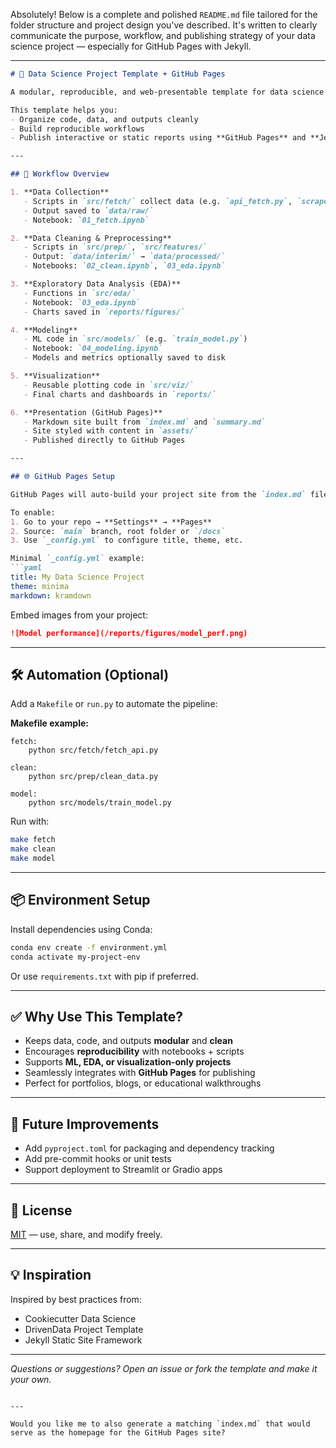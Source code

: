Absolutely! Below is a complete and polished `README.md` file tailored for the folder structure and project design you've described. It's written to clearly communicate the purpose, workflow, and publishing strategy of your data science project — especially for GitHub Pages with Jekyll.

---

```markdown
# 🧠 Data Science Project Template + GitHub Pages

A modular, reproducible, and web-presentable template for data science projects — perfect for portfolios, blog-style analyses, or machine learning case studies.

This template helps you:
- Organize code, data, and outputs cleanly
- Build reproducible workflows
- Publish interactive or static reports using **GitHub Pages** and **Jekyll**

---

## 🔄 Workflow Overview

1. **Data Collection**
   - Scripts in `src/fetch/` collect data (e.g. `api_fetch.py`, `scraper.py`)
   - Output saved to `data/raw/`
   - Notebook: `01_fetch.ipynb`

2. **Data Cleaning & Preprocessing**
   - Scripts in `src/prep/`, `src/features/`
   - Output: `data/interim/` → `data/processed/`
   - Notebooks: `02_clean.ipynb`, `03_eda.ipynb`

3. **Exploratory Data Analysis (EDA)**
   - Functions in `src/eda/`
   - Notebook: `03_eda.ipynb`
   - Charts saved in `reports/figures/`

4. **Modeling**
   - ML code in `src/models/` (e.g. `train_model.py`)
   - Notebook: `04_modeling.ipynb`
   - Models and metrics optionally saved to disk

5. **Visualization**
   - Reusable plotting code in `src/viz/`
   - Final charts and dashboards in `reports/`

6. **Presentation (GitHub Pages)**
   - Markdown site built from `index.md` and `summary.md`
   - Site styled with content in `assets/`
   - Published directly to GitHub Pages

---

## 🌐 GitHub Pages Setup

GitHub Pages will auto-build your project site from the `index.md` file.

To enable:
1. Go to your repo → **Settings** → **Pages**
2. Source: `main` branch, root folder or `/docs`
3. Use `_config.yml` to configure title, theme, etc.

Minimal `_config.yml` example:
```yaml
title: My Data Science Project
theme: minima
markdown: kramdown
````

Embed images from your project:

```markdown
![Model performance](/reports/figures/model_perf.png)
```

---

## 🛠️ Automation (Optional)

Add a `Makefile` or `run.py` to automate the pipeline:

**Makefile example:**

```make
fetch:
	python src/fetch/fetch_api.py

clean:
	python src/prep/clean_data.py

model:
	python src/models/train_model.py
```

Run with:

```bash
make fetch
make clean
make model
```

---

## 📦 Environment Setup

Install dependencies using Conda:

```bash
conda env create -f environment.yml
conda activate my-project-env
```

Or use `requirements.txt` with pip if preferred.

---

## ✅ Why Use This Template?

* Keeps data, code, and outputs **modular** and **clean**
* Encourages **reproducibility** with notebooks + scripts
* Supports **ML, EDA, or visualization-only projects**
* Seamlessly integrates with **GitHub Pages** for publishing
* Perfect for portfolios, blogs, or educational walkthroughs

---

## 🧠 Future Improvements

* Add `pyproject.toml` for packaging and dependency tracking
* Add pre-commit hooks or unit tests
* Support deployment to Streamlit or Gradio apps

---

## 📄 License

[MIT](LICENSE) — use, share, and modify freely.

---

## 💡 Inspiration

Inspired by best practices from:

* Cookiecutter Data Science
* DrivenData Project Template
* Jekyll Static Site Framework

---

*Questions or suggestions? Open an issue or fork the template and make it your own.*

```

---

Would you like me to also generate a matching `index.md` that would serve as the homepage for the GitHub Pages site?
```
